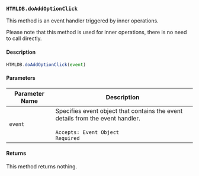 ### `HTMLDB.doAddOptionClick`

This method is an event handler triggered by inner operations.

Please note that this method is used for inner operations, there is no need to call directly.

#### Description

```javascript
HTMLDB.doAddOptionClick(event)
```

#### Parameters

| Parameter Name             | Description                               |
| -------------------------- | ----------------------------------------- |
| `event` | Specifies event object that contains the event details from the event handler.<br><br>`Accepts: Event Object`<br>`Required` |

#### Returns

This method returns nothing.